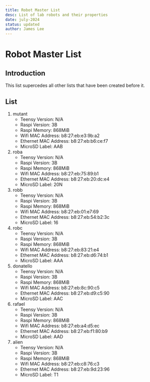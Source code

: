 ```yaml
---
title: Robot Master List
desc: List of lab robots and their properties
date: july-2024
status: updated
author: James Lee
---
```


# Robot Master List

## Introduction

This list supercedes all other lists that have been created before it.

## List

1. mutant
    - Teensy Version: N/A
    - Raspi Version: 3B
    - Raspi Memory: 868MiB
    - Wifi MAC Address: b8:27:eb:e3:9b:a2
    - Ethernet MAC Address: b8:27:eb:b6:ce:f7
    - MicroSD Label: AAB
2. roba 
    - Teensy Version: N/A
    - Raspi Version: 3B
    - Raspi Memory: 868MiB
    - Wifi MAC Address: b8:27:eb:75:89:b1
    - Ethernet MAC Address: b8:27:eb:20:dc:e4
    - MicroSD Label: 20N
3. robb 
    - Teensy Version: N/A
    - Raspi Version: 3B
    - Raspi Memory: 868MiB
    - Wifi MAC Address: b8:27:eb:01:e7:69
    - Ethernet MAC Address: b8:27:eb:54:b2:3c
    - MicroSD Label: 16
4. robc 
    - Teensy Version: N/A
    - Raspi Version: 3B
    - Raspi Memory: 868MiB
    - Wifi MAC Address: b8:27:eb:83:21:e4
    - Ethernet MAC Address: b8:27:eb:d6:74:b1 
    - MicroSD Label: AAA 
5. donatello 
    - Teensy Version: N/A
    - Raspi Version: 3B
    - Raspi Memory: 868MiB
    - Wifi MAC Address: b8:27:eb:8c:90:c5
    - Ethernet MAC Address: b8:27:eb:d9:c5:90
    - MicroSD Label: AAC
6. rafael 
    - Teensy Version: N/A
    - Raspi Version: 3B
    - Raspi Memory: 868MiB
    - Wifi MAC Address: b8:27:eb:a4:d5:ec
    - Ethernet MAC Address: b8:27:eb:f1:80:b9
    - MicroSD Label: AAD
7. alien
    - Teensy Version: N/A
    - Raspi Version: 3B
    - Raspi Memory: 868MiB
    - Wifi MAC Address: b8:27:eb:c8:76:c3
    - Ethernet MAC Address: b8:27:eb:9d:23:96
    - MicroSD Label: T1 

